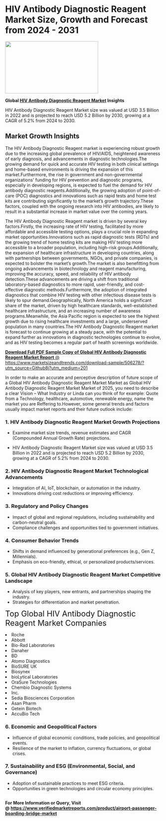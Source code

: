 <H1>HIV Antibody Diagnostic Reagent Market Size, Growth and Forecast from 2024 - 2031</H1><img class="aligncenter size-medium wp-image-584254" src="https://thirdeyenews.in/wp-content/uploads/2024/09/Global-Market-Research-300x168.jpeg" alt="" width="300" height="168" /><p><strong>Global&nbsp;<a href="https://www.marketsizeandtrends.com/download-sample/506278/?utm_source=Github8j?utm_medium=201">HIV Antibody Diagnostic Reagent Market</a> Insights</strong></p><p>HIV Antibody Diagnostic Reagent Market size was valued at USD 3.5 Billion in 2022 and is projected to reach USD 5.2 Billion by 2030, growing at a CAGR of 5.2% from 2024 to 2030.</p><p><h2>Market Growth Insights</h2> <p>The HIV Antibody Diagnostic Reagent market is experiencing robust growth due to the increasing global prevalence of HIV/AIDS, heightened awareness of early diagnosis, and advancements in diagnostic technologies.The growing demand for quick and accurate HIV testing in both clinical settings and home-based environments is driving the expansion of this market.Furthermore, the rise in government and non-governmental organizations' funding for HIV prevention and diagnostic programs, especially in developing regions, is expected to fuel the demand for HIV antibody diagnostic reagents.Additionally, the growing adoption of point-of-care (POC) diagnostics and innovations such as rapid tests and home test kits are contributing significantly to the market’s growth trajectory.These factors, coupled with the ongoing research into HIV antibodies, are likely to result in a substantial increase in market value over the coming years.</p> <p><a href="#"></a></p> <p>The HIV Antibody Diagnostic Reagent market is driven by several key factors.Firstly, the increasing rate of HIV testing, facilitated by more affordable and accessible testing options, plays a crucial role in expanding market opportunities.Innovations such as rapid diagnostic tests (RDTs) and the growing trend of home testing kits are making HIV testing more accessible to a broader population, including high-risk groups.Additionally, the expansion of healthcare infrastructure in developing countries, along with partnerships between governments, NGOs, and private companies, is expected to bolster the market’s growth.The market is also benefitting from ongoing advancements in biotechnology and reagent manufacturing, improving the accuracy, speed, and reliability of HIV antibody detection.These advancements are driving a shift from traditional laboratory-based diagnostics to more rapid, user-friendly, and cost-effective diagnostic methods.Furthermore, the adoption of integrated diagnostics that combine HIV testing with other infectious disease tests is likely to spur demand.Geographically, North America holds a significant share of the market, driven by high healthcare standards, well-established healthcare infrastructure, and an increasing number of awareness programs.Meanwhile, the Asia Pacific region is expected to see the highest growth due to rising healthcare investments and a large, underserved population in many countries.The HIV Antibody Diagnostic Reagent market is forecast to continue growing at a steady pace, with the potential to expand further as innovations in diagnostic technologies continue to evolve, and as HIV testing becomes a regular part of health screenings worldwide.</p> <p><a href="#"></p><p><span class=""><strong>Download Full PDF Sample Copy of Global HIV Antibody Diagnostic Reagent Market Report</strong> @ <a href="https://www.marketsizeandtrends.com/download-sample/506278/?utm_source=Github8j?utm_medium=201" target="_blank">https://www.marketsizeandtrends.com/download-sample/506278/?utm_source=Github8j?utm_medium=201</a></span></p><p>In order to make an accurate and perceptive description of future scope of a Global&nbsp;HIV Antibody Diagnostic Reagent Market Market as Global&nbsp;HIV Antibody Diagnostic Reagent Market Market of 2025, you need to describe a clear Vision &ndash; What Industry or Linda can you think of for example: Quote from a Technology, healthcare, automotive, renewable energy, name the market you are Reffering to.However, some general trends and factors usually impact market reports and their future outlook include:</p><h3>1.&nbsp;<strong>HIV Antibody Diagnostic Reagent Market Growth Projections</strong></h3><ul><li>Examine market size trends, revenue estimates and CAGR (Compounded Annual Growth Rate) projections.</li><li><p>HIV Antibody Diagnostic Reagent Market size was valued at USD 3.5 Billion in 2022 and is projected to reach USD 5.2 Billion by 2030, growing at a CAGR of 5.2% from 2024 to 2030.</p></li></ul><h3>2.&nbsp;<strong>HIV Antibody Diagnostic Reagent Market Technological Advancements</strong></h3><ul><li>Integration of AI, IoT, blockchain, or automation in the industry.</li><li>Innovations driving cost reductions or improving efficiency.</li></ul><h3>3.&nbsp;<strong>Regulatory and Policy Changes</strong></h3><ul><li>Impact of global and regional regulations, including sustainability and carbon-neutral goals.</li><li>Compliance challenges and opportunities tied to government initiatives.</li></ul><h3>4.&nbsp;<strong>Consumer Behavior Trends</strong></h3><ul><li>Shifts in demand influenced by generational preferences (e.g., Gen Z, Millennials).</li><li>Emphasis on eco-friendly, ethical, or personalized products/services.</li></ul><h3>5.&nbsp;<strong>Global HIV Antibody Diagnostic Reagent Market Competitive Landscape</strong></h3><ul><li>Analysis of key players, new entrants, and partnerships shaping the industry.</li><li>Strategies for differentiation and market penetration.</li></ul><p data-pm-slice="1 1 []"><span style="color: inherit; font-family: inherit; font-size: 25px;">Top Global HIV Antibody Diagnostic Reagent Market Companies</span></p><div class="" data-test-id=""><p><li>Roche</li><li> Abbott</li><li> Bio-Rad Laboratories</li><li> Danaher</li><li> BD</li><li> Atomo Diagnostics</li><li> BioSURE UK</li><li> Biosynex</li><li> bioLytical Laboratories</li><li> OraSure Technologies</li><li> Chembio Diagnostic Systems</li><li> Inc.</li><li> Sedia Biosciences Corporation</li><li> Asan Pharm</li><li> Getein Biotech</li><li> AccuBio Tech</li></p></div><h3>6.&nbsp;<strong>Economic and Geopolitical Factors</strong></h3><ul><li>Influence of global economic conditions, trade policies, and geopolitical events.</li><li>Resilience of the market to inflation, currency fluctuations, or global crises.</li></ul><h3>7.&nbsp;<strong>Sustainability and ESG (Environmental, Social, and Governance)</strong></h3><ul><li>Adoption of sustainable practices to meet ESG criteria.</li><li>Opportunities in green technologies and circular economy principles.</li></ul><h2><strong style="font-size: 14px;">For More Information or Query, Visit @&nbsp;</strong><a style="background-color: #ffffff; font-size: 14px;" href="https://www.marketsizeandtrends.com/report/hiv-antibody-diagnostic-reagent-market/" target="_blank">https://www.verifiedmarketreports.com/product/airport-passenger-boarding-bridge-market</a></h2>